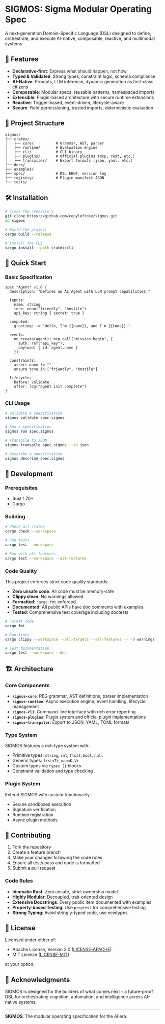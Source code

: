 # SIGMOS: Sigma Modular Operating Spec

A next-generation Domain-Specific Language (DSL) designed to define, orchestrate, and execute AI-native, composable, reactive, and multimodal systems.

## 🚀 Features

- **Declarative-first**: Express what should happen, not how
- **Typed & Validated**: Strong types, constraint logic, schema compliance
- **AI-Native**: Prompts, LLM inference, dynamic generation as first-class citizens
- **Composable**: Modular specs, reusable patterns, namespaced imports
- **Extensible**: Plugin-based architecture with secure runtime extensions
- **Reactive**: Trigger-based, event-driven, lifecycle-aware
- **Secure**: Field permissioning, trusted imports, deterministic evaluation

## 📁 Project Structure

```
sigmos/
├── crates/
│   ├── core/          # Grammar, AST, parser
│   ├── runtime/       # Evaluation engine
│   ├── cli/           # CLI binary
│   ├── plugins/       # Official plugins (mcp, rest, etc.)
│   └── transpiler/    # Export formats (json, yaml, etc.)
├── docs/
├── examples/
├── spec/              # DSL EBNF, version log
├── registry/          # Plugin manifest JSON
└── tests/
```

## 🛠️ Installation

```bash
# Clone the repository
git clone https://github.com/copyleftdev/sigmos.git
cd sigmos

# Build the project
cargo build --release

# Install the CLI
cargo install --path crates/cli
```

## 📖 Quick Start

### Basic Specification

```sigmos
spec "Agent" v1.0 {
  description: "Defines an AI Agent with LLM prompt capabilities."

  inputs:
    name: string
    tone: enum("friendly", "hostile")
    api_key: string { secret: true }

  computed:
    greeting: -> "Hello, I'm {{name}}, and I'm {{tone}}."

  events:
    on_create(agent): mcp.call("mission.begin", {
      auth: ref("api_key"),
      payload: { id: agent.name }
    })

  constraints:
    assert name != ""
    ensure tone in ["friendly", "hostile"]

  lifecycle:
    before: validate
    after: log("agent init complete")
}
```

### CLI Usage

```bash
# Validate a specification
sigmos validate spec.sigmos

# Run a specification
sigmos run spec.sigmos

# Transpile to JSON
sigmos transpile spec.sigmos --to json

# Describe a specification
sigmos describe spec.sigmos
```

## 🧪 Development

### Prerequisites

- Rust 1.70+
- Cargo

### Building

```bash
# Check all crates
cargo check --workspace

# Run tests
cargo test --workspace

# Run with all features
cargo test --workspace --all-features
```

### Code Quality

This project enforces strict code quality standards:

- **Zero unsafe code**: All code must be memory-safe
- **Clippy clean**: No warnings allowed
- **Formatted**: `cargo fmt` enforced
- **Documented**: All public APIs have doc comments with examples
- **Tested**: Comprehensive test coverage including doctests

```bash
# Format code
cargo fmt

# Run lints
cargo clippy --workspace --all-targets --all-features -- -D warnings

# Test documentation
cargo test --workspace --doc
```

## 🏗️ Architecture

### Core Components

- **`sigmos-core`**: PEG grammar, AST definitions, parser implementation
- **`sigmos-runtime`**: Async execution engine, event handling, lifecycle management
- **`sigmos-cli`**: Command-line interface with rich error reporting
- **`sigmos-plugins`**: Plugin system and official plugin implementations
- **`sigmos-transpiler`**: Export to JSON, YAML, TOML formats

### Type System

SIGMOS features a rich type system with:
- Primitive types: `string`, `int`, `float`, `bool`, `null`
- Generic types: `list<T>`, `map<K,V>`
- Custom types via `types {}` blocks
- Constraint validation and type checking

### Plugin System

Extend SIGMOS with custom functionality:
- Secure sandboxed execution
- Signature verification
- Runtime registration
- Async plugin methods

## 🤝 Contributing

1. Fork the repository
2. Create a feature branch
3. Make your changes following the code rules
4. Ensure all tests pass and code is formatted
5. Submit a pull request

### Code Rules

- **Idiomatic Rust**: Zero unsafe, strict ownership model
- **Highly Modular**: Decoupled, trait-oriented design
- **Extensive Docstrings**: Every public item documented with examples
- **Property-based Testing**: Use `proptest` for comprehensive testing
- **Strong Typing**: Avoid stringly-typed code, use newtypes

## 📄 License

Licensed under either of:

- Apache License, Version 2.0 ([LICENSE-APACHE](LICENSE-APACHE))
- MIT License ([LICENSE-MIT](LICENSE-MIT))

at your option.

## 🙏 Acknowledgments

SIGMOS is designed for the builders of what comes next - a future-proof DSL for orchestrating cognition, automation, and intelligence across AI-native systems.

---

**SIGMOS**: The modular operating specification for the AI era.
